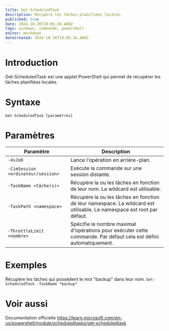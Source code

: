 ```yaml
---
title: Get-ScheduledTask
description: Récupère les tâches planifiées locales.
published: true
date: 2024-10-26T19:05:26.400Z
tags: windows, commande, powershell
editor: markdown
dateCreated: 2024-10-26T19:05:26.400Z
---
```


# Introduction

Get-ScheduledTask est une applet PowerShell qui permet de récupérer les tâches planifiées locales.

# Syntaxe

`Get-ScheduledTask [paramètres]`

# Paramètres

| Paramètre                          | Description                                                                                                            |
| ---------------------------------- | ---------------------------------------------------------------------------------------------------------------------- |
| `-AsJob`                           | Lance l'opération en arrière-plan.                                                                                     |
| `-CimSession <ordinateur/session>` | Exécute la commande sur une session distante.                                                                          |
| `-TaskName <tâche(s)>`             | Récupère la ou les tâches en fonction de leur nom. La wildcard est utilisable.                                         |
| `-TaskPath <namespace>`            | Récupère la ou les tâches en fonction de leur namespace. La wildcard est utilisable. Le namespace est root par défaut. |
| `-ThrottleLimit <nombre>`          | Spécifie le nombre maximal d'opérations pour exécuter cette commande. Par défaut cela est défini automatiquement.      |

# Exemples

Récupère les tâches qui possèdent le mot "backup" dans leur nom.
`Get-ScheduledTask -TaskName *backup*`

# Voir aussi

Documentation officielle
https://learn.microsoft.com/en-us/powershell/module/scheduledtasks/get-scheduledtask
